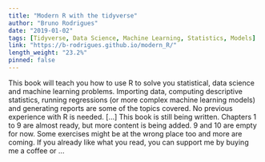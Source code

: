 ```yaml
---
title: "Modern R with the tidyverse"
author: "Bruno Rodrigues"
date: "2019-01-02"
tags: [Tidyverse, Data Science, Machine Learning, Statistics, Models]
link: "https://b-rodrigues.github.io/modern_R/"
length_weight: "23.2%"
pinned: false
---
```


This book will teach you how to use R to solve you statistical, data science and machine learning problems. Importing data, computing descriptive statistics, running regressions (or more complex machine learning models) and generating reports are some of the topics covered. No previous experience with R is needed. [...] This book is still being written. Chapters 1 to 9 are almost ready, but more content is being added.
9 and 10 are empty for now. Some exercises might be at the wrong place too and more are coming. If you already like what you read, you can support
me by buying me a coffee
or ...
